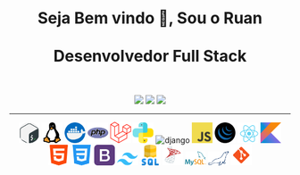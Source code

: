 <div align="center">
	<h1>
		Seja Bem vindo 👋, Sou o Ruan
		<br><br>
		Desenvolvedor Full Stack
		<br><br>
	</h1>
	<div> 
		<a href="https://www.instagram.com/alexandre.ruan_" target="_blank"><img src="https://img.shields.io/badge/-Instagram-%23E4405F?style=for-the-badge&logo=instagram&logoColor=white" target="_blank"></a>
		<a href="mailto:maruan309@gmail.com"><img src="https://img.shields.io/badge/-Gmail-%23333?style=for-the-badge&logo=gmail&logoColor=white" target="_blank"></a>
		<a href="https://www.linkedin.com/in/ruan-de-moraes-alexandre-771217236" target="_blank"><img src="https://img.shields.io/badge/-LinkedIn-%230077B5?style=for-the-badge&logo=linkedin&logoColor=white" target="_blank"></a> 
  
</div>
</div>
<hr>
<div align="center">
	<img src="images/bash.png" alt="bash" 				width="37"/> 
	<img src="images/linux.png" alt="linux" 			width="37"/> 
	<img src="images/docker.png" alt="docker" 			width="37"/> 
	<img src="images/php.png" alt="php" 				width="37"/> 
	<img src="images/laravel.png" alt="laravel" 		width="37"/> 
	<img src="images/python.png" alt="python" 			width="37"/> 
	<img src="https://cdn.worldvectorlogo.com/logos/django.svg" alt="django" width="37"/> 
	<img src="images/javascript.png" alt="javascript" 	width="37"/> 
	<img src="images/jquery.png" alt="jquery" 			width="37"/> 
	<img src="images/react.png" alt="react" 			width="37"/> 
	<img src="images/kotlin.png" alt="kotlin" 			width="37"/> 
	<img src="images/html.png" alt="html" 				width="37"/> 
	<img src="images/css.png" alt="css" 				width="37"/> 
	<img src="images/bootstrap.png" alt="bootstrap" 	width="37"/> 
	<img src="images/tailwind.png" alt="tailwind" 		width="37"/> 
	<img src="images/sql.png" alt="sql" 				width="37"/> 
	<img src="images/sql-server.png" alt="sql server" 	width="37"/> 
	<img src="images/my-sql.png" alt="my sql" 			width="37"/> 
	<img src="images/maria-db.png" alt="maria db" 		width="37"/> 
	<img src="images/git.png" alt="git" 				width="37"/> 
</div>
